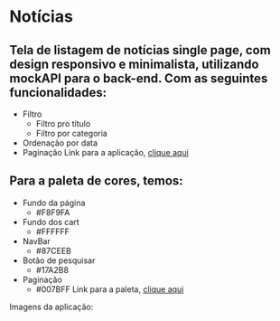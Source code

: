 # Notícias

## Tela de listagem de notícias single page, com design responsivo e minimalista, utilizando mockAPI para o back-end. Com as seguintes funcionalidades:
- Filtro
    - Filtro pro título
    - Filtro por categoria
- Ordenação por data
- Paginação
Link para a aplicação, [clique aqui](https://noticias.vercel.app/)

## Para a paleta de cores, temos:
- Fundo da página
    - #F8F9FA
- Fundo dos cart
    - #FFFFFF
- NavBar 
    - #87CEEB
- Botão de pesquisar
    - #17A2B8
- Paginação
    - #007BFF
Link para a paleta, [clique aqui](https://coolors.co/ffffff-f8f9fa-87ceeb-17a2b8-007bff)

Imagens da aplicação: